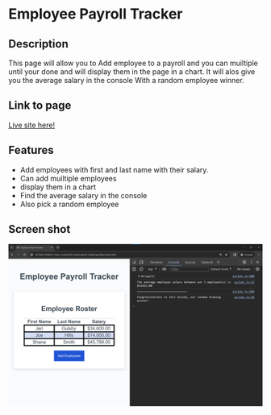 # Employee Payroll Tracker

## Description

This page will allow you to Add employee to a payroll and you can muiltiple until your done and will display them in the page in a chart. It will alos give you the average salary in the console With a random employee winner.

## Link to page

[Live site here!](https://giovanni-ramirez.github.io/Employee-Payroll-Tracker/)

## Features
- Add employees with first and last name with their salary.
- Can add muiltiple employees
- display them in a chart
- Find the average salary in the console
- Also pick a random employee

## Screen shot

![](screenShot.png)
